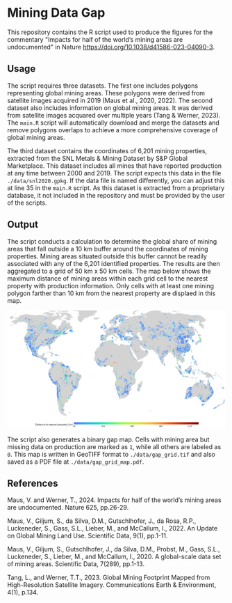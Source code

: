 # Mining Data Gap

This repository contains the R script used to produce the figures for the commentary "Impacts for half of the world’s mining areas are undocumented" in Nature <https://doi.org/10.1038/d41586-023-04090-3>.

## Usage

The script requires three datasets. The first one includes polygons representing global mining areas. These polygons were derived from satellite images acquired in 2019 (Maus et al., 2020, 2022). The second dataset also includes information on global mining areas. It was derived from satellite images acquared over multiple years (Tang & Werner, 2023). The `main.R` script will automatically download and merge the datasets and remove polygons overlaps to achieve a more comprehensive coverage of global mining areas.

The third dataset contains the coordinates of 6,201 mining properties, extracted from the SNL Metals & Mining Dataset by S&P Global Marketplace. This dataset includes all mines that have reported production at any time between 2000 and 2019. The script expects this data in the file `./data/snl2020.gpkg`. If the data file is named differently, you can adjust this at line 35 in the `main.R` script. As this dataset is extracted from a proprietary database, it not included in the repository and must be provided by the user of the scripts.

## Output

The script conducts a calculation to determine the global share of mining areas that fall outside a 10 km buffer around the coordinates of mining properties. Mining areas situated outside this buffer cannot be readily associated with any of the 6,201 identified properties. The results are then aggregated to a grid of 50 km x 50 km cells. The map below shows the maximum distance of mining areas within each grid cell to the nearest property with production information. Only cells with at least one mining polygon farther than 10 km from the nearest property are displaed in this map.

![](./gap_dist_grid.png)

The script also generates a binary gap map. Cells with mining area but missing data on production are marked as `1`, while all others are labeled as `0`. This map is written in GeoTIFF format to `./data/gap_grid.tif` and also saved as a PDF file at `./data/gap_grid_map.pdf`.


## References

Maus, V. and Werner, T., 2024. Impacts for half of the world’s mining areas are undocumented. Nature 625, pp.26-29.

Maus, V., Giljum, S., da Silva, D.M., Gutschlhofer, J., da Rosa, R.P., Luckeneder, S., Gass, S.L., Lieber, M., and McCallum, I., 2022. An Update on Global Mining Land Use. Scientific Data, 9(1), pp.1-11.

Maus, V., Giljum, S., Gutschlhofer, J., da Silva, D.M., Probst, M., Gass, S.L., Luckeneder, S., Lieber, M., and McCallum, I., 2020. A global-scale data set of mining areas. Scientific Data, 7(289), pp.1-13.

Tang, L., and Werner, T.T., 2023. Global Mining Footprint Mapped from High-Resolution Satellite Imagery. Communications Earth & Environment, 4(1), p.134.
